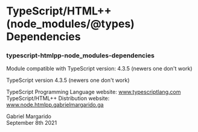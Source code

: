 # TypeScript/HTML++ (node_modules/@types) Dependencies  
### typescript-htmlpp-node_modules-dependencies  
Module compatible with TypeScript version: 4.3.5 (newers one don't work)  
  
TypeScript version 4.3.5 (newers one don't work) 
  
TypeScript Programming Language website: www.typescriptlang.com  
TypeScript/HTML++ Distribution website: www.node.htmlpp.gabrielmargarido.ga  

Gabriel Margarido  
September 8th 2021  
  
